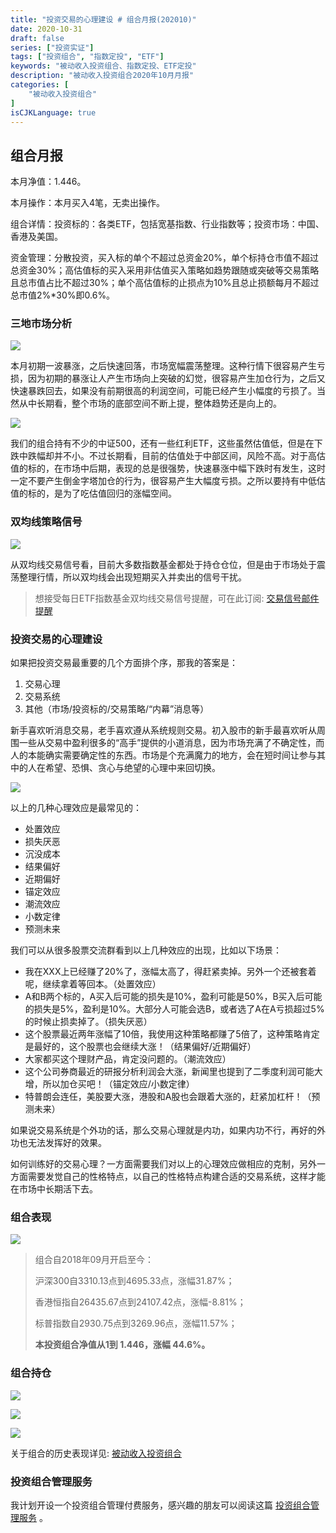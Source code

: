 ```yaml
---
title: "投资交易的心理建设 # 组合月报(202010)"
date: 2020-10-31
draft: false
series: ["投资实证"]
tags: ["投资组合", "指数定投", "ETF"]
keywords: "被动收入投资组合、指数定投、ETF定投"
description: "被动收入投资组合2020年10月月报"
categories: [
    "被动收入投资组合"
]
isCJKLanguage: true
---
```


## 组合月报

本月净值：1.446。

本月操作：本月买入4笔，无卖出操作。

组合详情：投资标的：各类ETF，包括宽基指数、行业指数等；投资市场：中国、香港及美国。

资金管理：分散投资，买入标的单个不超过总资金20%，单个标持仓市值不超过总资金30%；高估值标的买入采用非估值买入策略如趋势跟随或突破等交易策略且总市值占比不超过30%；单个高估值标的止损点为10%且总止损额每月不超过总市值2%*30%即0.6%。

### 三地市场分析

![](https://img.bmpi.dev/d27d05e9-9763-18ac-1247-bc6bec7c331d.png)

本月初期一波暴涨，之后快速回落，市场宽幅震荡整理。这种行情下很容易产生亏损，因为初期的暴涨让人产生市场向上突破的幻觉，很容易产生加仓行为，之后又快速暴跌回去，如果没有前期很高的利润空间，可能已经产生小幅度的亏损了。当然从中长期看，整个市场的底部空间不断上提，整体趋势还是向上的。

![](https://img.bmpi.dev/b18f7050-17ee-7c06-31b5-369288a16058.png)

我们的组合持有不少的中证500，还有一些红利ETF，这些虽然估值低，但是在下跌中跌幅却并不小。不过长期看，目前的估值处于中部区间，风险不高。对于高估值的标的，在市场中后期，表现的总是很强势，快速暴涨中幅下跌时有发生，这时一定不要产生倒金字塔加仓的行为，很容易产生大幅度亏损。之所以要持有中低估值的标的，是为了吃估值回归的涨幅空间。

### 双均线策略信号

![](https://img.bmpi.dev/c117381a-8f73-ff5a-4e01-ccc14211e921.png)

从双均线交易信号看，目前大多数指数基金都处于持仓仓位，但是由于市场处于震荡整理行情，所以双均线会出现短期买入并卖出的信号干扰。

> 想接受每日ETF指数基金双均线交易信号提醒，可在此订阅: [交易信号邮件提醒](https://money.bmpi.dev/)

### 投资交易的心理建设

如果把投资交易最重要的几个方面排个序，那我的答案是：

1. 交易心理
2. 交易系统
3. 其他（市场/投资标的/交易策略/“内幕”消息等）

新手喜欢听消息交易，老手喜欢遵从系统规则交易。初入股市的新手最喜欢听从周围一些从交易中盈利很多的“高手”提供的小道消息，因为市场充满了不确定性，而人的本能确实需要确定性的东西。市场是个充满魔力的地方，会在短时间让参与其中的人在希望、恐惧、贪心与绝望的心理中来回切换。

![](https://img.bmpi.dev/road-to-trade.011.png)

以上的几种心理效应是最常见的：

- 处置效应
- 损失厌恶
- 沉没成本
- 结果偏好
- 近期偏好
- 锚定效应
- 潮流效应
- 小数定律
- 预测未来

我们可以从很多股票交流群看到以上几种效应的出现，比如以下场景：

- 我在XXX上已经赚了20%了，涨幅太高了，得赶紧卖掉。另外一个还被套着呢，继续拿着等回本。（处置效应）
- A和B两个标的，A买入后可能的损失是10%，盈利可能是50%，B买入后可能的损失是5%，盈利是10%。大部分人可能会选B，或者选了A在A亏损超过5%的时候止损卖掉了。（损失厌恶）
- 这个股票最近两年涨幅了10倍，我使用这种策略都赚了5倍了，这种策略肯定是最好的，这个股票也会继续大涨！（结果偏好/近期偏好）
- 大家都买这个理财产品，肯定没问题的。（潮流效应）
- 这个公司券商最近的研报分析利润会大涨，新闻里也提到了二季度利润可能大增，所以加仓买吧！（锚定效应/小数定律）
- 特普朗会连任，美股要大涨，港股和A股也会跟着大涨的，赶紧加杠杆！（预测未来）

如果说交易系统是个外功的话，那么交易心理就是内功，如果内功不行，再好的外功也无法发挥好的效果。

如何训练好的交易心理？一方面需要我们对以上的心理效应做相应的克制，另外一方面需要发觉自己的性格特点，以自己的性格特点构建合适的交易系统，这样才能在市场中长期活下去。

### 组合表现

![](https://img.bmpi.dev/5f98e1c2-ac67-c67a-af57-db7f31015a8c.png)

> 组合自2018年09月开启至今：
> 
> 沪深300自3310.13点到4695.33点，涨幅31.87%；
> 
> 香港恒指自26435.67点到24107.42点，涨幅-8.81%；
> 
> 标普指数自2930.75点到3269.96点，涨幅11.57%；
> 
> **本投资组合净值从1到 1.446，涨幅 44.6%。**

### 组合持仓

![](https://img.bmpi.dev/e45908c3-84d5-0ad3-8919-6ac5939afd01.png)

![](https://img.bmpi.dev/e91b37a4-02e5-f5bc-74c0-6daca02fd3ed.png)

![](https://img.bmpi.dev/7f74d594-53f9-8e35-33a5-53ae3066ee9e.png)

关于组合的历史表现详见: [被动收入投资组合](https://www.notion.so/mdw/e0ed086e701a4d0aaa4839d2c7aa62ea)

### 投资组合管理服务

我计划开设一个投资组合管理付费服务，感兴趣的朋友可以阅读这篇 [投资组合管理服务](/invest/) 。
